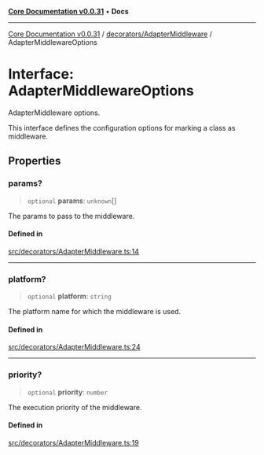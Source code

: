 [**Core Documentation v0.0.31**](../../../README.md) • **Docs**

***

[Core Documentation v0.0.31](../../../modules.md) / [decorators/AdapterMiddleware](../README.md) / AdapterMiddlewareOptions

# Interface: AdapterMiddlewareOptions

AdapterMiddleware options.

This interface defines the configuration options for marking a class as middleware.

## Properties

### params?

> `optional` **params**: `unknown`[]

The params to pass to the middleware.

#### Defined in

[src/decorators/AdapterMiddleware.ts:14](https://github.com/stonemjs/core/blob/063868c8035bce8a9a9b73263c757aec9b0c12c8/src/decorators/AdapterMiddleware.ts#L14)

***

### platform?

> `optional` **platform**: `string`

The platform name for which the middleware is used.

#### Defined in

[src/decorators/AdapterMiddleware.ts:24](https://github.com/stonemjs/core/blob/063868c8035bce8a9a9b73263c757aec9b0c12c8/src/decorators/AdapterMiddleware.ts#L24)

***

### priority?

> `optional` **priority**: `number`

The execution priority of the middleware.

#### Defined in

[src/decorators/AdapterMiddleware.ts:19](https://github.com/stonemjs/core/blob/063868c8035bce8a9a9b73263c757aec9b0c12c8/src/decorators/AdapterMiddleware.ts#L19)
